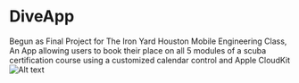 # DiveApp
Begun as Final Project for The Iron Yard Houston Mobile Engineering Class, An App allowing users to book their place on all 5 modules of a scuba certification course using a customized calendar control and Apple CloudKit
![Alt text](/../<screenshots>/https://github.com/jfo713/DiveApp/blob/screenshots/Screenshots/Simulator%20Screen%20Shot%20Sep%2015%2C%202016%2C%2010.39.11%20AM.png "Optional Title")
